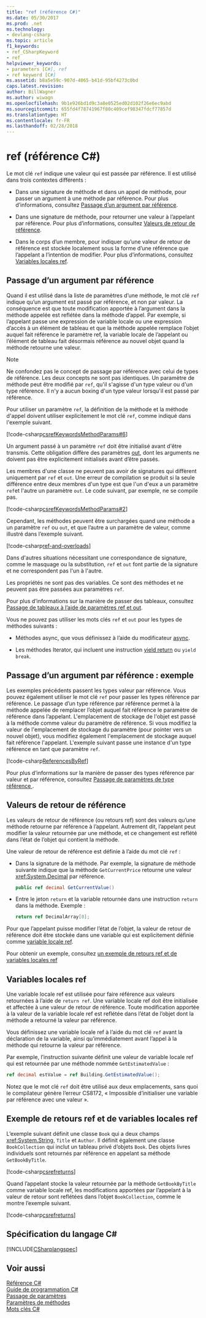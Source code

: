 ```yaml
---
title: "ref (référence C#)"
ms.date: 05/30/2017
ms.prod: .net
ms.technology:
- devlang-csharp
ms.topic: article
f1_keywords:
- ref_CSharpKeyword
- ref
helpviewer_keywords:
- parameters [C#], ref
- ref keyword [C#]
ms.assetid: b8a5e59c-907d-4065-b41d-95bf4273c0bd
caps.latest.revision: 
author: BillWagner
ms.author: wiwagn
ms.openlocfilehash: 9b1e926bd1d9c3a8e0525ed02d102f26e6ec9abd
ms.sourcegitcommit: 655fd4f78741967f80c409cef98347fdcf77857d
ms.translationtype: HT
ms.contentlocale: fr-FR
ms.lasthandoff: 02/28/2018
---
```

# <a name="ref-c-reference"></a>ref (référence C#)

Le mot clé `ref` indique une valeur qui est passée par référence. Il est utilisé dans trois contextes différents : 

- Dans une signature de méthode et dans un appel de méthode, pour passer un argument à une méthode par référence. Pour plus d’informations, consultez [Passage d’un argument par référence](#passing-an-argument-by-reference).

- Dans une signature de méthode, pour retourner une valeur à l’appelant par référence. Pour plus d’informations, consultez [Valeurs de retour de référence](#reference-return-values).

- Dans le corps d’un membre, pour indiquer qu’une valeur de retour de référence est stockée localement sous la forme d’une référence que l’appelant a l’intention de modifier. Pour plus d’informations, consultez [Variables locales ref](#ref-locals).

## <a name="passing-an-argument-by-reference"></a>Passage d’un argument par référence

Quand il est utilisé dans la liste de paramètres d’une méthode, le mot clé `ref` indique qu’un argument est passé par référence, et non par valeur. La conséquence est que toute modification apportée à l’argument dans la méthode appelée est reflétée dans la méthode d’appel. Par exemple, si l’appelant passe une expression de variable locale ou une expression d’accès à un élément de tableau et que la méthode appelée remplace l’objet auquel fait référence le paramètre ref, la variable locale de l’appelant ou l’élément de tableau fait désormais référence au nouvel objet quand la méthode retourne une valeur.

> [!NOTE]
>  Ne confondez pas le concept de passage par référence avec celui de types de référence. Les deux concepts ne sont pas identiques. Un paramètre de méthode peut être modifié par `ref`, qu'il s'agisse d'un type valeur ou d'un type référence. Il n'y a aucun boxing d'un type valeur lorsqu'il est passé par référence.  

Pour utiliser un paramètre `ref`, la définition de la méthode et la méthode d'appel doivent utiliser explicitement le mot clé `ref`, comme indiqué dans l'exemple suivant.  

[!code-csharp[csrefKeywordsMethodParams#6](../../../../samples/snippets/csharp/language-reference/keywords/ref/ref-1.cs)]

Un argument passé à un paramètre `ref` doit être initialisé avant d'être transmis. Cette obligation diffère des paramètres [out](out.md), dont les arguments ne doivent pas être explicitement initialisés avant d’être passés.

Les membres d'une classe ne peuvent pas avoir de signatures qui diffèrent uniquement par `ref` et `out`. Une erreur de compilation se produit si la seule différence entre deux membres d'un type est que l'un d'eux a un paramètre `ref`et l'autre un paramètre `out`. Le code suivant, par exemple, ne se compile pas.  
  
 [!code-csharp[csrefKeywordsMethodParams#2](../../../../samples/snippets/csharp/language-reference/keywords/ref/ref-2.cs)]
  
 Cependant, les méthodes peuvent être surchargées quand une méthode a un paramètre `ref` ou `out`, et que l’autre a un paramètre de valeur, comme illustré dans l’exemple suivant.
  
 [!code-csharp[ref-and-overloads](../../../../samples/snippets/csharp/language-reference/keywords/ref/ref-3.cs)]
  
 Dans d'autres situations nécessitant une correspondance de signature, comme le masquage ou la substitution, `ref` et `out` font partie de la signature et ne correspondent pas l'un à l'autre.  
  
 Les propriétés ne sont pas des variables. Ce sont des méthodes et ne peuvent pas être passées aux paramètres `ref`.  
  
 Pour plus d’informations sur la manière de passer des tableaux, consultez [Passage de tableaux à l’aide de paramètres ref et out](../../../csharp/programming-guide/arrays/passing-arrays-using-ref-and-out.md).  
  
 Vous ne pouvez pas utiliser les mots clés `ref` et `out` pour les types de méthodes suivants :  
  
-   Méthodes async, que vous définissez à l’aide du modificateur [async](../../../csharp/language-reference/keywords/async.md).  
  
-   Les méthodes Iterator, qui incluent une instruction [yield return](../../../csharp/language-reference/keywords/yield.md) ou `yield break`.  
  
## <a name="passing-an-argument-by-reference-an-example"></a>Passage d’un argument par référence : exemple

Les exemples précédents passent les types valeur par référence. Vous pouvez également utiliser le mot clé `ref` pour passer les types référence par référence. Le passage d’un type référence par référence permet à la méthode appelée de remplacer l’objet auquel fait référence le paramètre de référence dans l’appelant. L'emplacement de stockage de l'objet est passé à la méthode comme valeur du paramètre de référence. Si vous modifiez la valeur de l'emplacement de stockage du paramètre (pour pointer vers un nouvel objet), vous modifiez également l'emplacement de stockage auquel fait référence l'appelant. L'exemple suivant passe une instance d'un type référence en tant que paramètre `ref`.   
  
 [!code-csharp[ReferencesByRef](../../../../samples/snippets/csharp/language-reference/keywords/ref/ref-4.cs)]  

Pour plus d’informations sur la manière de passer des types référence par valeur et par référence, consultez [Passage de paramètres de type référence ](../../../csharp/programming-guide/classes-and-structs/passing-reference-type-parameters.md).
  
## <a name="reference-return-values"></a>Valeurs de retour de référence

Les valeurs de retour de référence (ou retours ref) sont des valeurs qu’une méthode retourne par référence à l’appelant. Autrement dit, l’appelant peut modifier la valeur retournée par une méthode, et ce changement est reflété dans l’état de l’objet qui contient la méthode. 

Une valeur de retour de référence est définie à l’aide du mot clé `ref` :

- Dans la signature de la méthode. Par exemple, la signature de méthode suivante indique que la méthode `GetCurrentPrice` retourne une valeur <xref:System.Decimal> par référence.

   ```csharp
   public ref decimal GetCurrentValue()
   ``` 
- Entre le jeton `return` et la variable retournée dans une instruction `return` dans la méthode. Exemple :
 
   ```csharp
   return ref DecimalArray[0];
   ``` 

Pour que l’appelant puisse modifier l’état de l’objet, la valeur de retour de référence doit être stockée dans une variable qui est explicitement définie comme [variable locale ref](#ref-locals). 

Pour obtenir un exemple, consultez [un exemple de retours ref et de variables locales ref](#a-ref-returns-and-ref-locals-example)

## <a name="ref-locals"></a>Variables locales ref

Une variable locale ref est utilisée pour faire référence aux valeurs retournées à l’aide de `return ref`.  Une variable locale ref doit être initialisée et affectée à une valeur de retour de référence. Toute modification apportée à la valeur de la variable locale ref est reflétée dans l’état de l’objet dont la méthode a retourné la valeur par référence.

Vous définissez une variable locale ref à l’aide du mot clé `ref` avant la déclaration de la variable, ainsi qu’immédiatement avant l’appel à la méthode qui retourne la valeur par référence. 

Par exemple, l’instruction suivante définit une valeur de variable locale ref qui est retournée par une méthode nommée `GetEstimatedValue` :

```csharp
ref decimal estValue = ref Building.GetEstimatedValue();
```

Notez que le mot clé `ref` doit être utilisé aux deux emplacements, sans quoi le compilateur génère l’erreur CS8172, « Impossible d’initialiser une variable par référence avec une valeur ». 
 
## <a name="a-ref-returns-and-ref-locals-example"></a>Exemple de retours ref et de variables locales ref

L’exemple suivant définit une classe `Book` qui a deux champs <xref:System.String>, `Title` et `Author`. Il définit également une classe `BookCollection` qui inclut un tableau privé d’objets `Book`. Des objets livres individuels sont retournés par référence en appelant sa méthode `GetBookByTitle`.

[!code-csharp[csrefreturns](../../../../samples/snippets/csharp/language-reference/keywords/ref/ref-5.cs#1)]  

Quand l’appelant stocke la valeur retournée par la méthode `GetBookByTitle` comme variable locale ref, les modifications apportées par l’appelant à la valeur de retour sont reflétées dans l’objet `BookCollection`, comme le montre l’exemple suivant.

[!code-csharp[csrefreturns](../../../../samples/snippets/csharp/language-reference/keywords/ref/ref-5.cs#2)]  

## <a name="c-language-specification"></a>Spécification du langage C#  
 [!INCLUDE[CSharplangspec](~/includes/csharplangspec-md.md)]  
  
## <a name="see-also"></a>Voir aussi  
 [Référence C#](../../../csharp/language-reference/index.md)  
 [Guide de programmation C#](../../../csharp/programming-guide/index.md)  
 [Passage de paramètres](../../../csharp/programming-guide/classes-and-structs/passing-parameters.md)  
 [Paramètres de méthodes](../../../csharp/language-reference/keywords/method-parameters.md)  
 [Mots clés C#](../../../csharp/language-reference/keywords/index.md)

